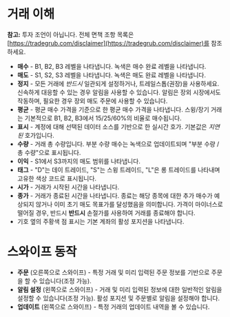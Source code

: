 # **거래 이해**

**참고:** 투자 조언이 아닙니다. 전체 면책 조항 목록은 [https://tradegrub.com/disclaimer](https://tradegrub.com/disclaimer)를 참조하세요.

- **매수** - B1, B2, B3 레벨을 나타냅니다. 녹색은 매수 완료 레벨을 나타냅니다.
- **매도** - S1, S2, S3 레벨을 나타냅니다. 녹색은 매도 완료 레벨을 나타냅니다.
- **정지** - 모든 거래에 *반드시* 일관되게 설정하거나, 트레일스톱(권장)을 사용하세요. 신속하게 대응할 수 있는 경우 알림을 사용할 수 있습니다. 알림은 장외 시장에서도 작동하며, 필요한 경우 장외 매도 주문에 사용할 수 있습니다.
- **평균** - 평균 매수 가격을 기준으로 한 평균 매수 가격을 나타냅니다. 스윙/장기 거래는 기본적으로 B1, B2, B3에서 15/25/60%의 비율로 매수됩니다.
- **표시** - 계정에 대해 선택된 데이터 소스를 기반으로 한 실시간 호가. 기본값은 *지연된* 호가입니다.
- **수량** - 거래 총 수량입니다. 부분 수량 매수는 녹색으로 업데이트되며 "부분 수량 / 총 수량"으로 표시됩니다.
- **이익** - S1에서 S3까지의 매도 범위를 나타냅니다.
- **태그** - "D"는 데이 트레이드, "S"는 스윙 트레이드, "L"은 롱 트레이드를 나타내며 고유한 색상 코드로 표시됩니다.
- **시가** - 거래가 시작된 시간을 나타냅니다.
- **종가** - 거래가 종료된 시간을 나타냅니다. 종료는 해당 종목에 대한 추가 매수가 예상되지 않거나 이미 초기 매도 목표가를 달성했음을 의미합니다. 가격이 마이너스로 떨어질 경우, 반드시 **반드시** 손절가를 사용하여 거래를 종료해야 합니다.
- 기호 옆의 주황색 점 표시는 기본 계좌의 활성 포지션을 나타냅니다.

# 스와이프 동작
- **주문** (오른쪽으로 스와이프) - 특정 거래 및 미리 입력된 주문 정보를 기반으로 주문을 할 수 있습니다(조정 가능).
- **알림 설정** (왼쪽으로 스와이프) - 거래 및 미리 입력된 정보에 대한 일반적인 알림을 설정할 수 있습니다(조정 가능). 활성 포지션 및 주문별로 알림을 설정해야 합니다.
- **업데이트** (왼쪽으로 스와이프) - 특정 거래의 업데이트 내역을 볼 수 있습니다.

